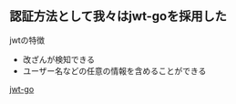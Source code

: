## 認証方法として我々はjwt-goを採用した

jwtの特徴

- 改ざんが検知できる
- ユーザー名などの任意の情報を含めることができる



[jwt-go](https://github.com/dgrijalva/jwt-go)